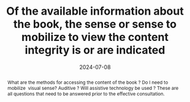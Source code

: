 ---
title: Of the available information about the book, the sense or sense to mobilize to view the content integrity is or are indicated
abstract: What are the methods for accessing the content of the book&nbsp;? Do I need to mobilize&nbsp; visual sense? Auditive&nbsp;? Will assistive technology be used&nbsp;? These are all questions that need to be answered prior to the effective consultation.
categories:
  - Information before consultation
agrege: O0000-E083
opquast: N/A
indiceebook: "83"
description: Rule 083
before: "082"
weight: "083"
after: "084"
actif: "1"
layout: rules
date: 2024-07-08
tags:
  - accessibility
  - Usability
objectif:
  - Allow to anticipate how to view the book
  - Limit the risk of complaints
Meo:
  - Associate information to book
  - Include information on the book presentation page
Controle:
  - Check the presence of a sense indication to mobilize to read the content integrity.
epubcheck: null
ace: null
humancheck: true
ReadiumGoToolkit: null
Source:
  - "[currency symbol] SNE"
Referentiel:
  - "[list 196, code 51](https://ns.editeur.org/onix/en/196/51)"
  - "[list 196, code 52](https://ns.editeur.org/onix/en/196/52)"
steps:
  - Design
  - Broadcast
pertinence: 1
---